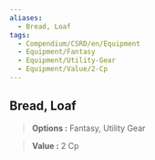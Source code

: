 ```yaml
---
aliases:
  - Bread, Loaf
tags:
  - Compendium/CSRD/en/Equipment
  - Equipment/Fantasy
  - Equipment/Utility-Gear
  - Equipment/Value/2-Cp
---
```

  
    
## Bread, Loaf    
    
>    
> **Options :** Fantasy, Utility Gear    
> **Value :** 2 Cp